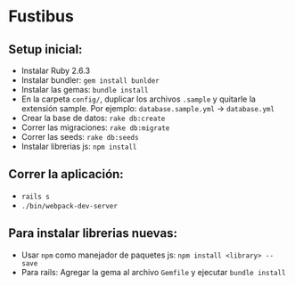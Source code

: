 # Fustibus

## Setup inicial:

- Instalar Ruby 2.6.3
- Instalar bundler: `gem install bunlder`
- Instalar las gemas: `bundle install`
- En la carpeta `config/`, duplicar los archivos `.sample` y quitarle la extensión sample.
  Por ejemplo: `database.sample.yml` -> `database.yml`
- Crear la base de datos: `rake db:create`
- Correr las migraciones: `rake db:migrate`
- Correr las seeds: `rake db:seeds`
- Instalar librerias js: `npm install`

## Correr la aplicación:

- `rails s`
- `./bin/webpack-dev-server`

## Para instalar librerias nuevas:

- Usar `npm` como manejador de paquetes js: `npm install <library> --save`
- Para rails: Agregar la gema al archivo `Gemfile` y ejecutar `bundle install`
